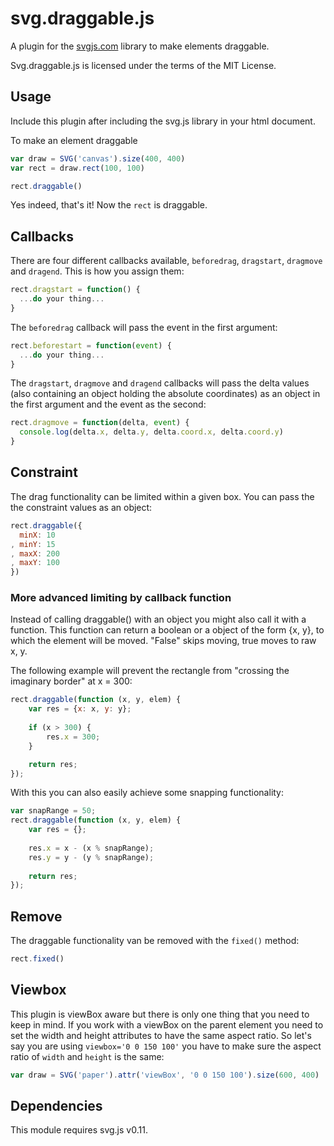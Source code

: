 # svg.draggable.js

A plugin for the [svgjs.com](http://svgjs.com) library to make elements draggable.

Svg.draggable.js is licensed under the terms of the MIT License.

## Usage
Include this plugin after including the svg.js library in your html document.

To make an element draggable

```javascript
var draw = SVG('canvas').size(400, 400)
var rect = draw.rect(100, 100)

rect.draggable()
```

Yes indeed, that's it! Now the `rect` is draggable.

## Callbacks
There are four different callbacks available, `beforedrag`, `dragstart`, `dragmove` and `dragend`. This is how you assign them:

```javascript
rect.dragstart = function() {
  ...do your thing...
}
```

The `beforedrag` callback will pass the event in the first argument:

```javascript
rect.beforestart = function(event) {
  ...do your thing...
}
```

The `dragstart`, `dragmove` and `dragend` callbacks will pass the delta values (also containing an object holding the absolute coordinates) as an object in the first argument and the event as the second:

```javascript
rect.dragmove = function(delta, event) {
  console.log(delta.x, delta.y, delta.coord.x, delta.coord.y)
}
```

## Constraint
The drag functionality can be limited within a given box. You can pass the the constraint values as an object:

```javascript
rect.draggable({
  minX: 10
, minY: 15
, maxX: 200
, maxY: 100
})
```

### More advanced limiting by callback function
Instead of calling draggable() with an object you might also call it with a function. This function can return a boolean or a object of the form {x, y}, to which the element will be moved. "False" skips moving, true moves to raw x, y.

The following example will prevent the rectangle from "crossing the imaginary border" at x = 300:

```javascript
rect.draggable(function (x, y, elem) {
	var res = {x: x, y: y};
	
	if (x > 300) {
		res.x = 300;
	}

	return res;
});
```

With this you can also easily achieve some snapping functionality:

```javascript
var snapRange = 50;
rect.draggable(function (x, y, elem) {
	var res = {};
	
	res.x = x - (x % snapRange);
	res.y = y - (y % snapRange);
	
	return res;
});
```


## Remove
The draggable functionality van be removed with the `fixed()` method:

```javascript
rect.fixed()
```


## Viewbox
This plugin is viewBox aware but there is only one thing that you need to keep in mind. If you work with a viewBox on the parent element you need to set the width and height attributes to have the same aspect ratio. So let's say you are using `viewbox='0 0 150 100'` you have to make sure the aspect ratio of `width` and `height` is the same:

```javascript
var draw = SVG('paper').attr('viewBox', '0 0 150 100').size(600, 400)
```


## Dependencies
This module requires svg.js v0.11.
